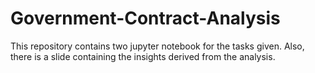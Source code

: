 # Government-Contract-Analysis

This repository contains two jupyter notebook for the tasks given. Also, there is a slide containing the insights derived from the analysis.
